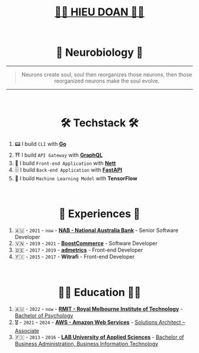 <div align="center">
  <h1><a href="https://hieudoanm.github.io">👨‍💻 HIEU DOAN 👨‍💻</a></h1>
</div>

<br />

<div align="center">
  <h1>🧠 Neurobiology 🧬</h1>
</div>

---

<div align="center">
  <blockquote>Neurons create soul, soul then reorganizes those neurons, then those reorganized neurons make the soul evolve.</blockquote>
</div>

---

<br />

<div align="center">
  <h1>🛠️ Techstack 🛠️</h1>
</div>

1. 📟 I build `CLI` with [**Go**](https://github.com/hieudoanm/go-cli)
2. ⛩️ I build `API Gateway` with [**GraphQL**](https://github.com/hieudoanm/ts-gql)
3. 📱 I build `Front-end Application` with [**Nett**](https://github.com/hieudoanm/ts-nett)
4. 🗄️ I build `Back-end Application` with [**FastAPI**](https://github.com/hieudoanm/py-fastapi)
5. 🤖 I build `Machine Learning Model` with **TensorFlow**

<br />

<div align="center">
  <h1>📜 Experiences 📜</h1>
</div>


1. 🇦🇺 - `2021` - `now` - [**NAB - National Australia Bank**][nab] - Senior Software Developer
2. 🇻🇳 - `2019` - `2021` - [**BoostCommerce**][boostcommerce] - Software Developer
3. 🇩🇪 - `2017` - `2019` - [**admetrics**][admetrics] - Front-end Developer
4. 🇫🇮 - `2015` - `2017` - **Witrafi** - Front-end Developer

<br />

<div align="center">
  <h1>👨‍🎓 Education 👨‍🎓</h1>
</div>

1. 🇦🇺 - `2022` - `now` - [**RMIT - Royal Melbourne Institute of Technology**][rmit-vietnam] - [Bachelor of Psychology][rmit-psychology]
2. 🎖️ - `2021` - `2024` - [**AWS - Amazon Web Services**][aws] - [Solutions Architect – Associate][aws-ssa]
3. 🇫🇮 - `2013` - `2016` - [**LAB University of Applied Sciences**][lab] - [Bachelor of Business Administration, Business Information Technology][lab-bba-bit]

[admetrics]: https://www.admetrics.io/
[aws]: https://aws.amazon.com
[aws-ssa]: https://www.credly.com/badges/a427ccdc-fc44-4874-a422-21d772e0e4b3
[boostcommerce]: https://boostcommerce.net/
[lab]: https://lab.fi/
[lab-bba-bit]: https://lab.fi/en/study/bachelor-business-administration-business-information-technology-full-time-studies-lahti-210
[nab]: https://www.nab.com.au/
[rmit-psychology]: https://www.rmit.edu.vn/study-at-rmit/undergraduate-programs/bachelor-of-psychology
[rmit-vietnam]: https://www.rmit.edu.vn/
